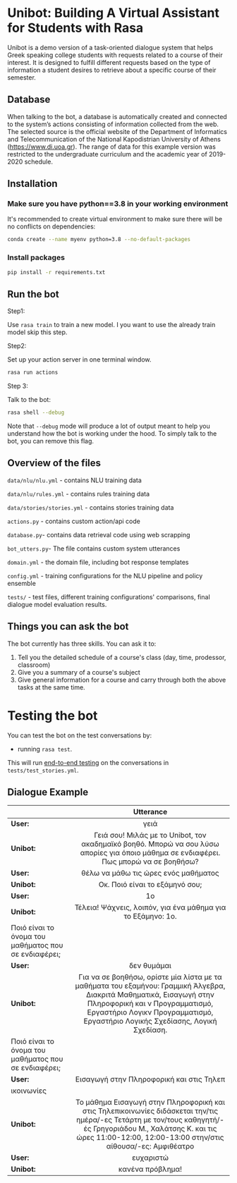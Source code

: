 # Unibot: Building A Virtual Assistant for Students with Rasa

Unibot is a demo version of a task-oriented dialogue system that helps Greek speaking college students with requests related to a course of their interest. It is designed to fulfill different requests based on the type of information a student desires to retrieve about a specific course of their semester. 

## Database

When talking to the bot, a database is automatically created and connected to the system’s actions consisting of information collected from the web. The selected source is the official website of the Department of Informatics and Telecommunication of the National Kapodistrian University of Athens (https://www.di.uoa.gr). The range of data for this example version was restricted to the undergraduate curriculum and the academic year of 2019-2020 schedule.


## Installation 

### Make sure you have python==3.8 in your working environment

 It's recommended to create virtual environment to make sure there will be no conflicts on dependencies:

 ```bash
 conda create --name myenv python=3.8 --no-default-packages
 ```
### Install packages

```bash
pip install -r requirements.txt
```
## Run the bot

Step1:
 
Use `rasa train` to train a new model. I you want to use the already train model skip this step.

Step2: 

Set up your action server in one terminal window.

```bash
rasa run actions
```

Step 3: 

Talk to the bot:

```bash
rasa shell --debug
```

Note that `--debug` mode will produce a lot of output meant to help you understand how the bot is working under the hood. To simply talk to the bot, you can remove this flag.

## Overview of the files

`data/nlu/nlu.yml` - contains NLU training data

`data/nlu/rules.yml` - contains rules training data

`data/stories/stories.yml` - contains stories training data

`actions.py` - contains custom action/api code

`database.py`- contains data retrieval code using web scrapping 

`bot_utters.py`- The file contains custom system utterances 

`domain.yml` - the domain file, including bot response templates

`config.yml` - training configurations for the NLU pipeline and policy ensemble

`tests/` - test files, different training configurations' comparisons, final dialogue model evaluation results.



## Things you can ask the bot

The bot currently has three skills. You can ask it to:
1. Tell you the detailed schedule of a course's class (day, time, prodessor, classroom)
2. Give you a summary of a course's subject
3. Give general information for a course and carry through both the above tasks at the same time.

# Testing the bot

You can test the bot on the test conversations by:

- running  `rasa test`.

This will run [end-to-end testing](https://rasa.com/docs/rasa/user-guide/testing-your-assistant/#end-to-end-testing) on the conversations in `tests/test_stories.yml`.

## Dialogue Example
|      | Utterance |
| :---        |    :----:   |
| **User:**      | γειά     |
| **Unibot:** | Γειά σου! Μιλάς με το Unibot, τον ακαδημαϊκό βοηθό. Μπορώ να σου λύσω απορίες για όποιο μάθημα σε ενδιαφέρει. Πως μπορώ να σε βοηθήσω?        |
| **User:**      | θέλω να μάθω τις ώρες ενός μαθήματος      |
| **Unibot:** | Οκ. Ποιό είναι το εξάμηνό σου;      |
| **User:**      | 1ο       |
| **Unibot:** | Τέλεια! Ψάχνεις, λοιπόν, για ένα μάθημα για το Εξάμηνο: 1ο.
Ποιό είναι το όνομα του μαθήματος που σε ενδιαφέρει;      |
| **User:**   | δεν θυμάμαι |
| **Unibot:**      | Για να σε βοηθήσω, ορίστε μία λίστα με τα μαθήματα του εξαμήνου: Γραμμική Άλγεβρα, Διακριτά Μαθηματικά, Εισαγωγή στην Πληροφορική και ν Προγραμματισμό, Εργαστήριο Λογικν Προγραμματισμό, Εργαστήριο Λογικής Σχεδίασης, Λογική Σχεδίαση.
Ποιό είναι το όνομα του μαθήματος που σε ενδιαφέρει;    |
| **User:** | Εισαγωγή στην Πληροφορική και στις Τηλεπ 
ικοινωνίες       |
| **Unibot:** | To μάθημα Εισαγωγή στην Πληροφορική και στις Τηλεπικοινωνίες διδάσκεται την/τις ημέρα/-ες Τετάρτη με τον/τους καθηγητή/-ές Γρηγοριάδου Μ., Χαλάτσης Κ. και τις ώρες 11:00-12:00, 12:00-13:00  στην/στις αίθουσα/-ες: Αμφιθέατρο |
| **User:** | ευχαριστώ |
| **Unibot:** | κανένα πρόβλημα! |

